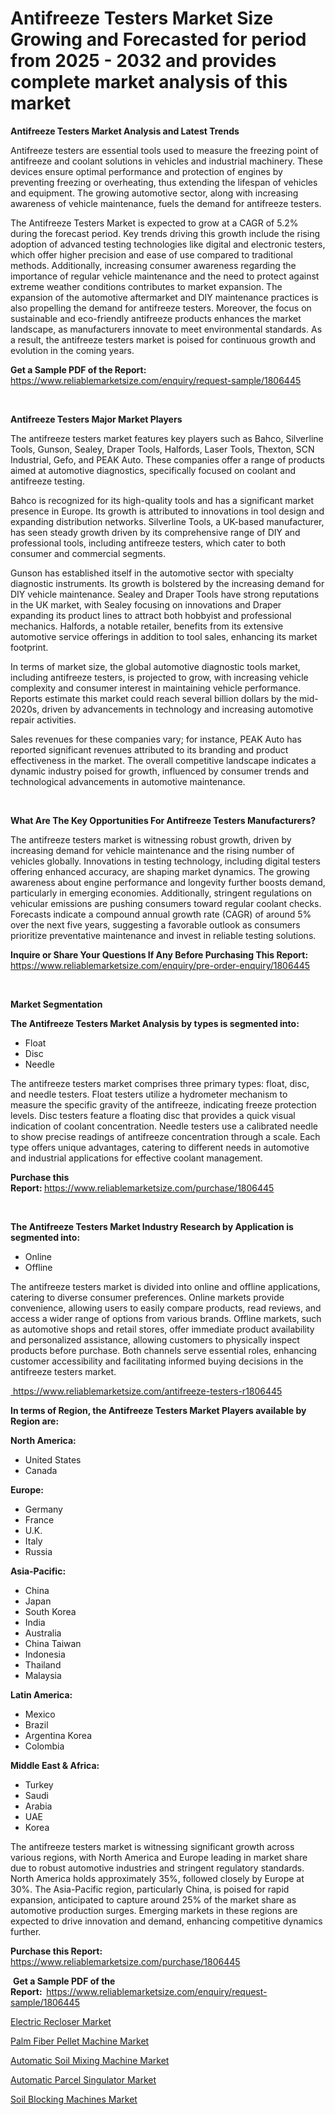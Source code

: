 <p><h1>Antifreeze Testers Market Size Growing and Forecasted for period from 2025 - 2032 and provides complete market analysis of this market</h1></p><p><strong>Antifreeze Testers Market Analysis and Latest Trends</strong></p>
<p><p>Antifreeze testers are essential tools used to measure the freezing point of antifreeze and coolant solutions in vehicles and industrial machinery. These devices ensure optimal performance and protection of engines by preventing freezing or overheating, thus extending the lifespan of vehicles and equipment. The growing automotive sector, along with increasing awareness of vehicle maintenance, fuels the demand for antifreeze testers.</p><p>The Antifreeze Testers Market is expected to grow at a CAGR of 5.2% during the forecast period. Key trends driving this growth include the rising adoption of advanced testing technologies like digital and electronic testers, which offer higher precision and ease of use compared to traditional methods. Additionally, increasing consumer awareness regarding the importance of regular vehicle maintenance and the need to protect against extreme weather conditions contributes to market expansion. The expansion of the automotive aftermarket and DIY maintenance practices is also propelling the demand for antifreeze testers. Moreover, the focus on sustainable and eco-friendly antifreeze products enhances the market landscape, as manufacturers innovate to meet environmental standards. As a result, the antifreeze testers market is poised for continuous growth and evolution in the coming years.</p></p>
<p><strong>Get a Sample PDF of the Report:&nbsp;</strong> <a href="https://www.reliablemarketsize.com/enquiry/request-sample/1806445?utm_campaign=2795&utm_medium=2&utm_source=Github&utm_content=ia&utm_term=30032025&utm_id=antifreeze-testers">https://www.reliablemarketsize.com/enquiry/request-sample/1806445</a></p>
<p>&nbsp;</p>
<p><strong>Antifreeze Testers Major Market Players</strong></p>
<p><p>The antifreeze testers market features key players such as Bahco, Silverline Tools, Gunson, Sealey, Draper Tools, Halfords, Laser Tools, Thexton, SCN Industrial, Gefo, and PEAK Auto. These companies offer a range of products aimed at automotive diagnostics, specifically focused on coolant and antifreeze testing.</p><p>Bahco is recognized for its high-quality tools and has a significant market presence in Europe. Its growth is attributed to innovations in tool design and expanding distribution networks. Silverline Tools, a UK-based manufacturer, has seen steady growth driven by its comprehensive range of DIY and professional tools, including antifreeze testers, which cater to both consumer and commercial segments.</p><p>Gunson has established itself in the automotive sector with specialty diagnostic instruments. Its growth is bolstered by the increasing demand for DIY vehicle maintenance. Sealey and Draper Tools have strong reputations in the UK market, with Sealey focusing on innovations and Draper expanding its product lines to attract both hobbyist and professional mechanics. Halfords, a notable retailer, benefits from its extensive automotive service offerings in addition to tool sales, enhancing its market footprint.</p><p>In terms of market size, the global automotive diagnostic tools market, including antifreeze testers, is projected to grow, with increasing vehicle complexity and consumer interest in maintaining vehicle performance. Reports estimate this market could reach several billion dollars by the mid-2020s, driven by advancements in technology and increasing automotive repair activities.</p><p>Sales revenues for these companies vary; for instance, PEAK Auto has reported significant revenues attributed to its branding and product effectiveness in the market. The overall competitive landscape indicates a dynamic industry poised for growth, influenced by consumer trends and technological advancements in automotive maintenance.</p></p>
<p>&nbsp;</p>
<p><strong>What Are The Key Opportunities For Antifreeze Testers Manufacturers?</strong></p>
<p><p>The antifreeze testers market is witnessing robust growth, driven by increasing demand for vehicle maintenance and the rising number of vehicles globally. Innovations in testing technology, including digital testers offering enhanced accuracy, are shaping market dynamics. The growing awareness about engine performance and longevity further boosts demand, particularly in emerging economies. Additionally, stringent regulations on vehicular emissions are pushing consumers toward regular coolant checks. Forecasts indicate a compound annual growth rate (CAGR) of around 5% over the next five years, suggesting a favorable outlook as consumers prioritize preventative maintenance and invest in reliable testing solutions.</p></p>
<p><strong>Inquire or Share Your Questions If Any Before Purchasing This Report:</strong> <a href="https://www.reliablemarketsize.com/enquiry/pre-order-enquiry/1806445?utm_campaign=2795&utm_medium=2&utm_source=Github&utm_content=ia&utm_term=30032025&utm_id=antifreeze-testers">https://www.reliablemarketsize.com/enquiry/pre-order-enquiry/1806445</a></p>
<p>&nbsp;</p>
<p><strong>Market Segmentation</strong></p>
<p><strong>The Antifreeze Testers Market Analysis by types is segmented into:</strong></p>
<p><ul><li>Float</li><li>Disc</li><li>Needle</li></ul></p>
<p><p>The antifreeze testers market comprises three primary types: float, disc, and needle testers. Float testers utilize a hydrometer mechanism to measure the specific gravity of the antifreeze, indicating freeze protection levels. Disc testers feature a floating disc that provides a quick visual indication of coolant concentration. Needle testers use a calibrated needle to show precise readings of antifreeze concentration through a scale. Each type offers unique advantages, catering to different needs in automotive and industrial applications for effective coolant management.</p></p>
<p><strong>Purchase this Report:&nbsp;</strong><a href="https://www.reliablemarketsize.com/purchase/1806445?utm_campaign=2795&utm_medium=2&utm_source=Github&utm_content=ia&utm_term=30032025&utm_id=antifreeze-testers">https://www.reliablemarketsize.com/purchase/1806445</a></p>
<p>&nbsp;</p>
<p><strong>The Antifreeze Testers Market Industry Research by Application is segmented into:</strong></p>
<p><ul><li>Online</li><li>Offline</li></ul></p>
<p><p>The antifreeze testers market is divided into online and offline applications, catering to diverse consumer preferences. Online markets provide convenience, allowing users to easily compare products, read reviews, and access a wider range of options from various brands. Offline markets, such as automotive shops and retail stores, offer immediate product availability and personalized assistance, allowing customers to physically inspect products before purchase. Both channels serve essential roles, enhancing customer accessibility and facilitating informed buying decisions in the antifreeze testers market.</p></p>
<p><a href="https://www.reliablemarketsize.com/antifreeze-testers-r1806445?utm_campaign=2795&utm_medium=2&utm_source=Github&utm_content=ia&utm_term=30032025&utm_id=antifreeze-testers">&nbsp;https://www.reliablemarketsize.com/antifreeze-testers-r1806445</a></p>
<p><strong>In terms of Region, the Antifreeze Testers Market Players available by Region are:</strong></p>
<p>
    <p> <strong> North America: </strong>
        <ul>
            <li>United States</li>
            <li>Canada</li>
        </ul>
        </p> 
    <p> <strong> Europe: </strong>
        <ul>
            <li>Germany</li>
            <li>France</li>
            <li>U.K.</li>
            <li>Italy</li>
            <li>Russia</li>
        </ul>
        </p> 
    <p> <strong> Asia-Pacific: </strong>
        <ul>
            <li>China</li>
            <li>Japan</li>
            <li>South Korea</li>
            <li>India</li>
            <li>Australia</li>
            <li>China Taiwan</li>
            <li>Indonesia</li>
            <li>Thailand</li>
            <li>Malaysia</li>
        </ul>
        </p> 
    <p> <strong> Latin America: </strong>
        <ul>
            <li>Mexico</li>
            <li>Brazil</li>
            <li>Argentina Korea</li>
            <li>Colombia</li>
        </ul>
        </p> 
    <p> <strong> Middle East & Africa: </strong>
        <ul>
            <li>Turkey</li>
            <li>Saudi</li>
            <li>Arabia</li>
            <li>UAE</li>
            <li>Korea</li>
        </ul>
    </p>
    </p>
<p><p>The antifreeze testers market is witnessing significant growth across various regions, with North America and Europe leading in market share due to robust automotive industries and stringent regulatory standards. North America holds approximately 35%, followed closely by Europe at 30%. The Asia-Pacific region, particularly China, is poised for rapid expansion, anticipated to capture around 25% of the market share as automotive production surges. Emerging markets in these regions are expected to drive innovation and demand, enhancing competitive dynamics further.</p></p>
<p><strong>Purchase this Report: </strong><a href="https://www.reliablemarketsize.com/purchase/1806445?utm_campaign=2795&utm_medium=2&utm_source=Github&utm_content=ia&utm_term=30032025&utm_id=antifreeze-testers">https://www.reliablemarketsize.com/purchase/1806445</a></p>
<p>&nbsp;<strong>Get a Sample PDF of the Report:&nbsp;&nbsp;</strong><a href="https://www.reliablemarketsize.com/enquiry/request-sample/1806445?utm_campaign=2795&utm_medium=2&utm_source=Github&utm_content=ia&utm_term=30032025&utm_id=antifreeze-testers">https://www.reliablemarketsize.com/enquiry/request-sample/1806445</a></p>
<p><strong></strong></p>
<p><p><a href="https://github.com/guinoopandam/Market-Research-Report-List-1/blob/main/electric-recloser-market.md?utm_campaign=2795&utm_medium=2&utm_source=Github&utm_content=ia&utm_term=30032025&utm_id=antifreeze-testers">Electric Recloser Market</a></p><p><a href="https://www.linkedin.com/pulse/palm-fiber-pellet-machine-market-size-growing-cagr-111-forecast-9lone?utm_campaign=2795&utm_medium=2&utm_source=Github&utm_content=ia&utm_term=30032025&utm_id=antifreeze-testers">Palm Fiber Pellet Machine Market</a></p><p><a href="https://www.linkedin.com/pulse/global-automatic-soil-mixing-machine-market-size-2025--3s6we?utm_campaign=2795&utm_medium=2&utm_source=Github&utm_content=ia&utm_term=30032025&utm_id=antifreeze-testers">Automatic Soil Mixing Machine Market</a></p><p><a href="https://www.linkedin.com/pulse/automatic-parcel-singulator-market-size-average-cagr-71-jhgbc?utm_campaign=2795&utm_medium=2&utm_source=Github&utm_content=ia&utm_term=30032025&utm_id=antifreeze-testers">Automatic Parcel Singulator Market</a></p><p><a href="https://www.linkedin.com/pulse/navigating-soil-blocking-machines-market-growth-112-cagr-wbfpe?utm_campaign=2795&utm_medium=2&utm_source=Github&utm_content=ia&utm_term=30032025&utm_id=antifreeze-testers">Soil Blocking Machines Market</a></p></p>